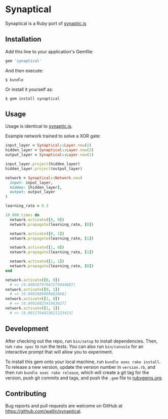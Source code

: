 # Synaptical

Synaptical is a Ruby port of [synaptic.js](https://github.com/cazala/synaptic)

## Installation

Add this line to your application's Gemfile:

```ruby
gem 'synaptical'
```

And then execute:

    $ bundle

Or install it yourself as:

    $ gem install synaptical

## Usage

Usage is identical to [synaptic.js](https://github.com/cazala/synaptic).

Example network trained to solve a XOR gate:

```ruby
input_layer = Synaptical::Layer.new(2)
hidden_layer = Synaptical::Layer.new(3)
output_layer = Synaptical::Layer.new(1)

input_layer.project(hidden_layer)
hidden_layer.project(output_layer)

network = Synaptical::Network.new(
  input: input_layer,
  hidden: [hidden_layer],
  output: output_layer
)

learning_rate = 0.3

10_000.times do
  network.activate([0, 0])
  network.propagate(learning_rate, [0])

  network.activate([0, 1])
  network.propagate(learning_rate, [1])

  network.activate([1, 0])
  network.propagate(learning_rate, [1])

  network.activate([1, 1])
  network.propagate(learning_rate, [0])
end

network.activate([0, 0])
  # => [0.00020797967275049887]
network.activate([0, 1])
  # => [0.9991989909682668]
network.activate([1, 0])
  # => [0.9992882541963027]
network.activate([1, 1])
  # => [0.0011764423621223423]
```

## Development

After checking out the repo, run `bin/setup` to install dependencies. Then, run `rake spec` to run the tests. You can also run `bin/console` for an interactive prompt that will allow you to experiment.

To install this gem onto your local machine, run `bundle exec rake install`. To release a new version, update the version number in `version.rb`, and then run `bundle exec rake release`, which will create a git tag for the version, push git commits and tags, and push the `.gem` file to [rubygems.org](https://rubygems.org).

## Contributing

Bug reports and pull requests are welcome on GitHub at https://github.com/wallin/synaptical.
